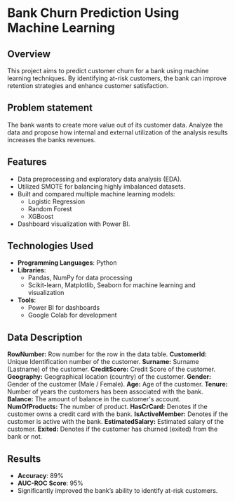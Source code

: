 # Bank Churn Prediction Using Machine Learning 

## Overview

This project aims to predict customer churn for a bank using machine learning techniques. By identifying at-risk customers, the bank can improve retention strategies and enhance customer satisfaction.

## Problem statement

The bank wants to create more value out of its customer data. Analyze the data and propose how internal and external utilization of the analysis results increases the banks revenues.

## Features
- Data preprocessing and exploratory data analysis (EDA).
- Utilized SMOTE for balancing highly imbalanced datasets.
- Built and compared multiple machine learning models:
  - Logistic Regression
  - Random Forest
  - XGBoost
- Dashboard visualization with Power BI.

## Technologies Used
- **Programming Languages**: Python
- **Libraries**:
  - Pandas, NumPy for data processing
  - Scikit-learn, Matplotlib, Seaborn for machine learning and visualization
- **Tools**:
  - Power BI for dashboards
  - Google Colab for development

## Data Description

**RowNumber:** Row number for the row in the data table.
**CustomerId:** Unique Identification number of the customer.
**Surname:** Surname (Lastname) of the customer.
**CreditScore:** Credit Score of the customer.
**Geography:** Geographical location (country) of the customer.
**Gender:** Gender of the customer (Male / Female).
**Age:** Age of the customer.
**Tenure:** Number of years the customers has been associated with the bank.
**Balance:** The amount of balance in the customer's account.
**NumOfProducts:** The number of product.
**HasCrCard:** Denotes if the customer owns a credit card with the bank.
**IsActiveMember:** Denotes if the customer is active with the bank.
**EstimatedSalary:** Estimated salary of the customer.
**Exited:** Denotes if the customer has churned (exited) from the bank or not.

## Results
- **Accuracy**: 89%
- **AUC-ROC Score**: 95%
- Significantly improved the bank’s ability to identify at-risk customers.
